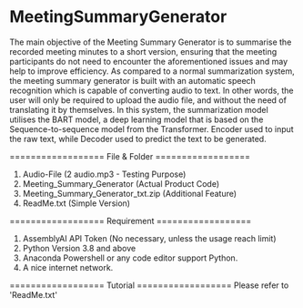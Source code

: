 # MeetingSummaryGenerator

The main objective of the Meeting Summary Generator is to summarise the recorded meeting minutes to a short version, ensuring that the meeting participants do not need to encounter the aforementioned issues and may help to improve efficiency. As compared to a normal summarization system, the meeting summary generator is built with an automatic speech recognition which is capable of converting audio to text. In other words, the user will only be required to upload the audio file, and without the need of translating it by themselves. In this system, the summarization model utilises the BART model, a deep learning model that is based on the Sequence-to-sequence model from the Transformer. Encoder used to input the raw text, while Decoder used to predict the text to be generated.

================== File & Folder ================== 

01) Audio-File (2 audio.mp3 - Testing Purpose)
02) Meeting_Summary_Generator (Actual Product Code)
03) Meeting_Summary_Generator_txt.zip (Additional Feature)
04) ReadMe.txt (Simple Version)

================== Requirement ================== 

01) AssemblyAI API Token (No necessary, unless the usage reach limit)
02) Python Version 3.8 and above
03) Anaconda Powershell or any code editor support Python.
04) A nice internet network.

================== Tutorial ================== 
Please refer to 'ReadMe.txt'

